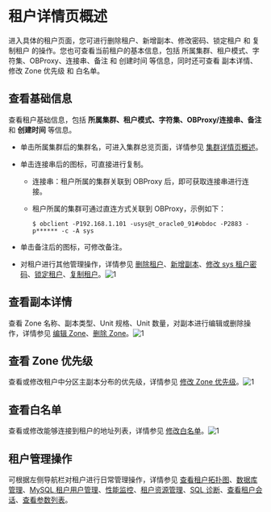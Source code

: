 租户详情页概述 
============================

进入具体的租户页面，您可进行删除租户、新增副本、修改密码、锁定租户 和 复制租户 的操作。您也可查看当前租户的基本信息，包括 所属集群、租户模式、字符集、OBProxy、连接串、备注 和 创建时间 等信息，同时还可查看 副本详情、修改 Zone 优先级 和 白名单。

**查看基础信息** 
-------------------------------

查看租户基础信息，包括 **所属集群、租户模式、字符集、OBProxy/连接串、备注** 和 **创建时间** 等信息。

* 单击所属集群后的集群名，可进入集群总览页面，详情参见 [集群详情页概述](/zh-CN/3.ob-cloud-platform/3.userguide-features/1.cluster-features/3.cluster-overview.md)。

  

* 单击连接串后的图标，可直接进行复制。

  * 连接串：租户所属的集群关联到 OBProxy 后，即可获取连接串进行连接。

    
  
  * 租户所属的集群可通过直连方式关联到 OBProxy，示例如下：

    ```unknow
    $ obclient -P192.168.1.101 -usys@t_oracle0_91#obdoc -P2883 -p****** -c -A sys
    ```

    
  

  

* 单击备注后的图标，可修改备注。

  

* 对租户进行其他管理操作，详情参见 [删除租户](t2071086.html#main-2071086)、[新增副本](/zh-CN/3.ob-cloud-platform/5.manage-tenants/2.basic-tenant-operations/7.add-copy.md)、[修改 sys 租户密码](/zh-CN/3.ob-cloud-platform/5.manage-tenants/2.basic-tenant-operations/8.modify-the-sys-tenant-password.md)、[锁定租户](/zh-CN/3.ob-cloud-platform/5.manage-tenants/2.basic-tenant-operations/4.locked-tenants.md)、[复制租户](/zh-CN/3.ob-cloud-platform/5.manage-tenants/2.basic-tenant-operations/5.replication-tenant.md)。![1](https://help-static-aliyun-doc.aliyuncs.com/assets/img/zh-CN/5547730261/p271395.png)

  




查看副本详情 
---------------------------

查看 Zone 名称、副本类型、Unit 规格、Unit 数量，对副本进行编辑或删除操作，详情参见 [编辑 Zone](/zh-CN/3.ob-cloud-platform/5.manage-tenants/2.basic-tenant-operations/9.edit-the-tenant-copy-in-the-zone.md)、[删除 Zone](t2070720.html#main-2070720)。![1](https://help-static-aliyun-doc.aliyuncs.com/assets/img/zh-CN/5547730261/p265480.png)

查看 Zone 优先级 
--------------------------------

查看或修改租户中分区主副本分布的优先级，详情参见 [修改 Zone 优先级](/zh-CN/3.ob-cloud-platform/5.manage-tenants/2.basic-tenant-operations/11.modify-a-zone-priority.md)。![1](https://help-static-aliyun-doc.aliyuncs.com/assets/img/zh-CN/5547730261/p265481.png)

查看白名单 
--------------------------

查看或修改能够连接到租户的地址列表，详情参见 [修改白名单](/zh-CN/3.ob-cloud-platform/5.manage-tenants/2.basic-tenant-operations/12.modify-whitelist.md)。![1](https://help-static-aliyun-doc.aliyuncs.com/assets/img/zh-CN/5547730261/p265484.png)

租户管理操作 
---------------------------

可根据左侧导航栏对租户进行日常管理操作，详情参见 [查看租户拓扑图](t1954714.html#topic-1954714)、[数据库管理](/zh-CN/3.ob-cloud-platform/5.manage-tenants/4.database-management.md)、[MySQL 租户用户管理](/zh-CN/3.ob-cloud-platform/5.manage-tenants/5.mysql-tenant-user-management.md)、[性能监控](/zh-CN/3.ob-cloud-platform/5.manage-tenants/7.userguide-performance-monitoring.md)、[租户资源管理](/zh-CN/3.ob-cloud-platform/5.manage-tenants/8.tenant-resource-management.md)、[SQL 诊断](t2009297.html#topic-2009297)、[查看租户会话](t1954724.html#topic-2639546)、[查看参数列表](/zh-CN/3.ob-cloud-platform/5.manage-tenants/11.userguide-parameters/1.userguide-view-the-parameter-list.md)。
